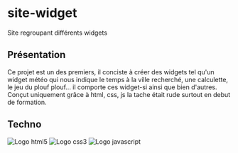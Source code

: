 # site-widget

Site regroupant différents widgets

## Présentation

Ce projet est un des premiers, il conciste à créer des widgets tel qu'un widget météo qui nous indique le temps à la ville recherché, une calculette, le jeu du plouf plouf... il comporte ces widget-si ainsi que bien d'autres. Conçut uniquement grâce à html, css, js la tache était rude surtout en debut de formation.

## Techno

![Logo html5](https://img.shields.io/badge/HTML5-E34F26?style=for-the-badge&logo=html5&logoColor=white)
![Logo css3](https://img.shields.io/badge/CSS3-1572B6?style=for-the-badge&logo=css3&logoColor=white)
![Logo javascript](https://img.shields.io/badge/JavaScript-323330?style=for-the-badge&logo=javascript&logoColor=F7DF1E)
